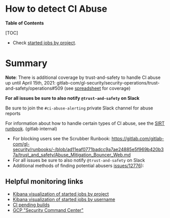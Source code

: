 # How to detect CI Abuse

**Table of Contents**

[TOC]

- Check [started jobs by project](https://log.gprd.gitlab.net/goto/63f83c2a163fb0b29edc33b19773db25).

# Summary

**Note**: There is additional coverage by trust-and-safety to handle CI abuse up until April 15th, 2021: gitlab-com/gl-security/security-operations/trust-and-safety/operations#509 (see [spreadsheet](https://docs.google.com/spreadsheets/d/1KRGdGvPDWekGFYTPIjN8PAdB3ya283Xj2ydFjJr6U70/edit#gid=673454602) for coverage)

**For all issues be sure to also notify `@trust-and-safety` on Slack**

Be sure to join the `#ci-abuse-alerting` private Slack channel for abuse reports

For information about how to handle certain types of CI abuse, see the [SIRT runbook](https://gitlab.com/gitlab-com/gl-security/runbooks/-/blob/master/sirt/gitlab/cryptomining_and_ci_abuse.md). (gitlab internal)

- For blocking users see the Scrubber Runbook: <https://gitlab.com/gitlab-com/gl-security/runbooks/-/blob/ad11eaf0771badcc9a7ae24885e5f969b420b37a/trust_and_safety/Abuse_Mitigation_Bouncer_Web.md>
- For all issues be sure to also notify `@trust-and-safety` on Slack
- Additional methods of finding potential abusers [issues/12776](https://gitlab.com/gitlab-com/gl-infra/reliability/-/issues/12776#note_530435580)):

## Helpful monitoring links

- [Kibana visualization of started jobs by project](https://log.gprd.gitlab.net/goto/baca81ec588b366ca0ec68ff6d5e5322)
- [Kibana visualization of started jobs by username](https://log.gprd.gitlab.net/app/r/s/rLL0H)
- [CI pending builds](https://thanos.gitlab.net/graph?g0.range_input=1h&g0.max_source_resolution=0s&g0.expr=sum(ci_pending_builds%7Bfqdn%3D~%22postgres-dr-archive-01-db-gprd%5C%5C.c%5C%5C.gitlab-production%5C%5C.internal%22%2C%20shared_runners%3D%22yes%22%2Chas_minutes%3D~%22yes%22%7D)%20by%20(namespace)%20%3E%20200&g0.tab=0)
- [GCP "Security Command Center"](https://console.cloud.google.com/security/command-center/findings?view_type=vt_severity_type&organizationId=769164969568&orgonly=true&supportedpurview=organizationId&vt_severity_type=All&columns=category,resourceName,eventTime,createTime,parent,securityMarks.marks)
